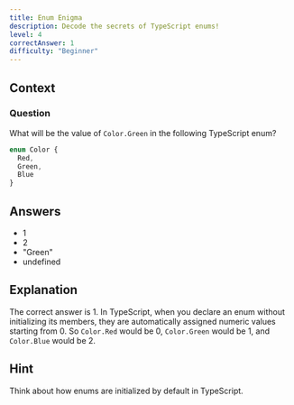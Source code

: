 ```yaml
---
title: Enum Enigma
description: Decode the secrets of TypeScript enums!
level: 4
correctAnswer: 1
difficulty: "Beginner"
---
```


## Context

### Question
What will be the value of `Color.Green` in the following TypeScript enum?

```typescript
enum Color {
  Red,
  Green,
  Blue
}
```

## Answers
- 1
- 2
- "Green"
- undefined

## Explanation
The correct answer is 1. In TypeScript, when you declare an enum without initializing its members, they are automatically assigned numeric values starting from 0. So `Color.Red` would be 0, `Color.Green` would be 1, and `Color.Blue` would be 2.

## Hint
Think about how enums are initialized by default in TypeScript.